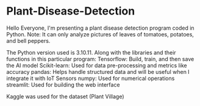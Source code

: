 # Plant-Disease-Detection
Hello Everyone,
I'm presenting a plant disease detection program coded in Python.
Note: It can only analyze pictures of leaves of tomatoes, potatoes, and bell peppers.

The Python version used is 3.10.11. Along with the libraries and their functions in this particular program:
Tensorflow: Build, train, and then save the AI model
Scikit-learn: Used for data pre-processing and metrics like accuracy
pandas: Helps handle structured data and will be useful when I integrate it with IoT Sensors
numpy: Used for numerical operations
streamlit: Used for building the web interface

Kaggle was used for the dataset (Plant Village)

